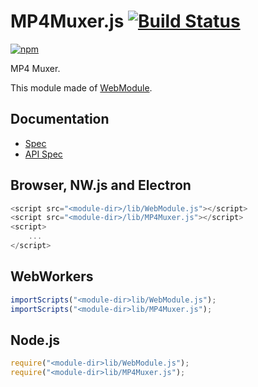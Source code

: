 # MP4Muxer.js [![Build Status](https://travis-ci.org/uupaa/MP4Muxer.js.svg)](https://travis-ci.org/uupaa/MP4Muxer.js)

[![npm](https://nodei.co/npm/uupaa.mp4muxer.js.svg?downloads=true&stars=true)](https://nodei.co/npm/uupaa.mp4muxer.js/)

MP4 Muxer.

This module made of [WebModule](https://github.com/uupaa/WebModule).

## Documentation
- [Spec](https://github.com/uupaa/MP4Muxer.js/wiki/)
- [API Spec](https://github.com/uupaa/MP4Muxer.js/wiki/MP4Muxer)

## Browser, NW.js and Electron

```js
<script src="<module-dir>/lib/WebModule.js"></script>
<script src="<module-dir>/lib/MP4Muxer.js"></script>
<script>
    ...
</script>
```

## WebWorkers

```js
importScripts("<module-dir>lib/WebModule.js");
importScripts("<module-dir>lib/MP4Muxer.js");

```

## Node.js

```js
require("<module-dir>lib/WebModule.js");
require("<module-dir>lib/MP4Muxer.js");

```

